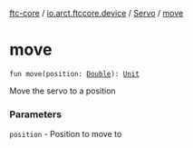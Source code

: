[ftc-core](../../index.md) / [io.arct.ftccore.device](../index.md) / [Servo](index.md) / [move](./move.md)

# move

`fun move(position: `[`Double`](https://kotlinlang.org/api/latest/jvm/stdlib/kotlin/-double/index.html)`): `[`Unit`](https://kotlinlang.org/api/latest/jvm/stdlib/kotlin/-unit/index.html)

Move the servo to a position

### Parameters

`position` - Position to move to